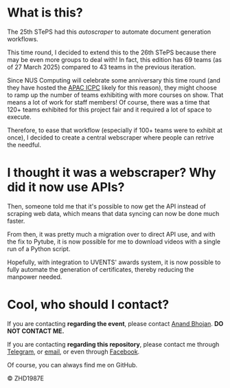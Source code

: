 # What is this?

The 25th STePS had this *autoscraper* to automate document generation workflows.

This time round, I decided to extend this to the 26th STePS because there may be even more groups to deal with! In fact, this edition has 69 teams (as of 27 March 2025) compared to 43 teams in the previous iteration.

Since NUS Computing will celebrate some anniversary this time round (and they have hosted the [APAC ICPC](https://apac.icpc.global/) likely for this reason), they might choose to ramp up the number of teams exhibiting with more courses on show. That means a lot of work for staff members! Of course, there was a time that 120+ teams exhibited for this project fair and it required a lot of space to execute.

Therefore, to ease that workflow (especially if 100+ teams were to exhibit at once), I decided to create a central webscraper where people can retrive the needful.

# I thought it was a webscraper? Why did it now use APIs?

Then, someone told me that it's possible to now get the API instead of scraping web data, which means that data syncing can now be done much faster.

From then, it was pretty much a migration over to direct API use, and with the fix to Pytube, it is now possible for me to download videos with a single run of a Python script.

Hopefully, with integration to UVENTS' awards system, it is now possible to fully automate the generation of certificates, thereby reducing the manpower needed.

# Cool, who should I contact?

If you are contacting **regarding the event**, please contact [Anand Bhojan](mailto:bhojan@comp.nus.edu.sg). **DO NOT CONTACT ME.**

If you are contacting **regarding this repository**, please contact me through [Telegram](t.me/zhd1987e), or [email](mailto:zhanghaodong101@outlook.com), or even through [Facebook](https://www.facebook.com/ZhangHaoDongOfficial/).

Of course, you can always find me on GitHub.

©️ ZHD1987E
